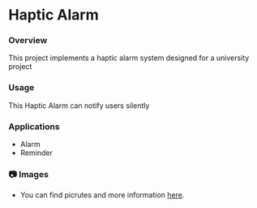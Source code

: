 # Haptic Alarm

### Overview
This project implements a haptic alarm system designed for a university project
### Usage
This Haptic Alarm can notify users silently
### Applications
- Alarm
- Reminder


### 📷 Images
- You can find picrutes and more information [here](https://drive.google.com/drive/folders/10F3grlh68DBLxrgb7f9qzCUHbwyjXpGj?usp=drive_link).